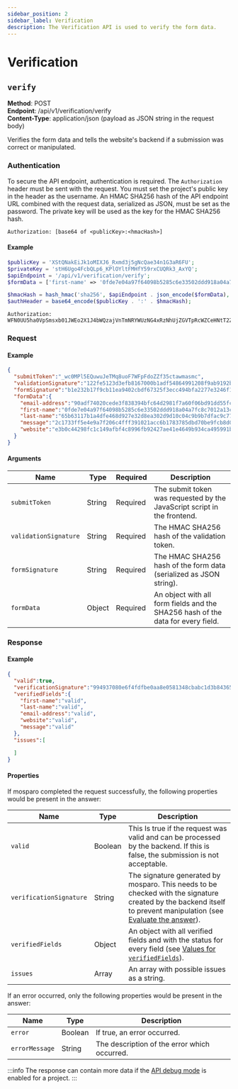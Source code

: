```yaml
---
sidebar_position: 2
sidebar_label: Verification
description: The Verification API is used to verify the form data.
---
```


# Verification

## `verify`

**Method**: POST<br />
**Endpoint**: /api/v1/verification/verify<br />
**Content-Type**: application/json (payload as JSON string in the request body)

Verifies the form data and tells the website's backend if a submission was correct or manipulated.

### Authentication

To secure the API endpoint, authentication is required. The `Authorization` header must be sent with the request. You must set the project's public key in the header as the username. An HMAC SHA256 hash of the API endpoint URL combined with the request data, serialized as JSON, must be set as the password. The private key will be used as the key for the HMAC SHA256 hash.

```http request
Authorization: [base64 of <publicKey>:<hmacHash>]
```

#### Example

```php
$publicKey = 'XStQNakEiJk1oMIXJ6_Rxmd3j5gNcQae34n1G3aR6FU';
$privateKey = 'stH6Ugo4FcbQLp6_KPlOYltFMHfY59rxCUQRk3_AxYQ';
$apiEndpoint = '/api/v1/verification/verify';
$formData = ['first-name' => '0fde7e04a97f64098b5285c6e33502ddd918a04a7fc8c7012a13caae19b26c3b'];

$hmacHash = hash_hmac('sha256', $apiEndpoint . json_encode($formData), $privateKey);
$authHeader = base64_encode($publicKey . ':' . $hmacHash);
```

```http request
Authorization: WFN0UU5ha0VpSmsxb01JWEo2X1J4bWQzajVnTmNRYWUzNG4xRzNhUjZGVTpRcWZCeHNtT2ZJTXcwLXVWTm5SVmREbE1VWmRMcFRHMXhvMHl5aWZ5THJJOjNiZGQzODVjYWE1M2UzZGE3NmE4ZGNiZmNhYTBkOWY0ZTA0ZDhjMTg5ZmFiMDNiYTQxMzgzZGVlYTIzNmIyZDM=
```

### Request

#### Example
```json
{
  "submitToken":"_wc0MPl5EQuwuJeTMq8uoF7WFpFdoZZf35ctawmasmc",
  "validationSignature":"122fe5123d3efb8167000b1adf54864991208f9ab9192b66d178cfc1886ed12d",
  "formSignature":"b1e232b17f9cb11ea9402cbdf67325f3ecc494bfa2277e3246f1f3a51696b668",
  "formData":{
    "email-address":"90adf74020cede3f838394bfc64d2981f7a60f06bd91dd55fcdf299970a3b1b9",
    "first-name":"0fde7e04a97f64098b5285c6e33502ddd918a04a7fc8c7012a13caae19b26c3b",
    "last-name":"65b63117b1a4dfe468d927e32d8ea302d9d10c04c9b9b7dfac9c7770deacc0cc",
    "message":"2c1733ff5e4e9a7f206c4fff391021acc6b1783785dbd70be9fcb8d008a0d9e5",
    "website":"e3b0c44298fc1c149afbf4c8996fb92427ae41e4649b934ca495991b7852b855"
  }
}
```

#### Arguments

| Name                  | Type   | Required | Description                                                                     |
|-----------------------|--------|----------|---------------------------------------------------------------------------------|
| `submitToken`         | String | Required | The submit token was requested by the JavaScript script in the frontend.        |
| `validationSignature` | String | Required | The HMAC SHA256 hash of the validation token.                                   |
| `formSignature`       | String | Required | The HMAC SHA256 hash of the form data (serialized as JSON string).              |
| `formData`            | Object | Required | An object with all form fields and the SHA256 hash of the data for every field. |

### Response

#### Example
```json
{
  "valid":true,
  "verificationSignature":"994937080e6f4fdfbe0aa8e0581348cbabc1d3b84365e8a8ba0a00fa2716e470",
  "verifiedFields":{
    "first-name":"valid",
    "last-name":"valid",
    "email-address":"valid",
    "website":"valid",
    "message":"valid"
  },
  "issues":[

  ]
}
```

#### Properties

If mosparo completed the request successfully, the following properties would be present in the answer:

| Name                    | Type     | Description                                                                                                                                                                                                    |
|-------------------------|----------|----------------------------------------------------------------------------------------------------------------------------------------------------------------------------------------------------------------|
| `valid`                 | Boolean  | This Is true if the request was valid and can be processed by the backend. If this is false, the submission is not acceptable.                                                                                 |
| `verificationSignature` | String   | The signature generated by mosparo. This needs to be checked with the signature created by the backend itself to prevent manipulation (see [Evaluate the answer](../integration/custom/#evaluate-the-answer)). |
| `verifiedFields`        | Object   | An object with all verified fields and with the status for every field (see [Values for `verifiedFields`](../integration/custom/#values-for-verifiedfields)).                                                  |
| `issues`                | Array    | An array with possible issues as a string.                                                                                                                                                                     |

If an error occurred, only the following properties would be present in the answer:

| Name           | Type    | Description                                    |
|----------------|---------|------------------------------------------------|
| `error`        | Boolean | If true, an error occurred.                    |
| `errorMessage` | String  | The description of the error which occurred.   |

:::info
The response can contain more data if the [API debug mode](./api_debug_mode) is enabled for a project.
:::
